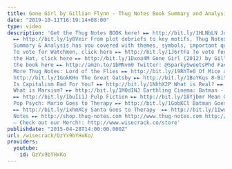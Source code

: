 ```yaml
---
title: Gone Girl by Gillian Flynn - Thug Notes Book Summary and Analysis
date: "2019-10-11T16:19:14+08:00"
type: video
description: 'Get the Thug Notes BOOK here! ►► http://bit.ly/1HLNbLN Join Wisecrack!
  ►► http://bit.ly/1y8Veir From plot debriefs to key motifs, Thug Notes’ Gone Girl
  Summary & Analysis has you covered with themes, symbols, important quotes, and more.
  To vote for Watchmen, click here ►► http://bit.ly/1J6rtFa To vote for The Cat in
  the Hat, click here ►► http://bit.ly/1Dxoa4M Gone Girl (2012) by Gillian Flynn Get
  the book here ►► http://amzn.to/1bMNvm0 Twitter: @SparkySweetsPhd Facebook: http://on.fb.me/1Nhiba7
  More Thug Notes: Lord of the Flies ►► http://bit.ly/19RhTe0 Of Mice and Men  ►►
  http://bit.ly/1GokKHn The Great Gatsby ►► http://bit.ly/1BoYKqs 8-Bit Philosophy:
  Is Capitalism Bad For You? ►► http://bit.ly/1NhhX2P What is Real? ►► http://bit.ly/1HHC9g1
  What is Marxism? ►► http://bit.ly/1M0dINJ Earthling Cinema: Batman - The Dark Knight
  ►► http://bit.ly/1buIi1J Pulp Fiction ►► http://bit.ly/18Yjbmr Mean Girls ►► http://bit.ly/1GWjlpy
  Pop Psych: Mario Goes to Therapy ►► http://bit.ly/1GobKCl Batman Goes to Therapy
  ►► http://bit.ly/1xhmXCy Santa Goes to Therapy  ►► http://bit.ly/1Iwqpuo Shop Thug
  Notes ►► http://shop.thug-notes.com http://www.thug-notes.com http://www.wisecrack.co
  – Check out our Merch!: http://www.wisecrack.co/store'
publishdate: "2015-04-28T14:00:00.000Z"
url: /wisecrack/QzYx9bYHxKo/
providers:
  youtube:
    id: QzYx9bYHxKo
---
```


